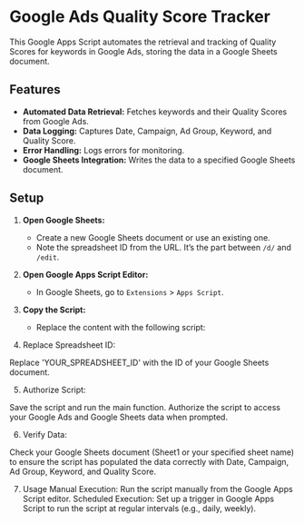 # Google Ads Quality Score Tracker

This Google Apps Script automates the retrieval and tracking of Quality Scores for keywords in Google Ads, storing the data in a Google Sheets document.

## Features

- **Automated Data Retrieval:** Fetches keywords and their Quality Scores from Google Ads.
- **Data Logging:** Captures Date, Campaign, Ad Group, Keyword, and Quality Score.
- **Error Handling:** Logs errors for monitoring.
- **Google Sheets Integration:** Writes the data to a specified Google Sheets document.

## Setup

1. **Open Google Sheets:**
   - Create a new Google Sheets document or use an existing one.
   - Note the spreadsheet ID from the URL. It’s the part between `/d/` and `/edit`.

2. **Open Google Apps Script Editor:**
   - In Google Sheets, go to `Extensions` > `Apps Script`.

3. **Copy the Script:**
   - Replace the content with the following script:

4. Replace Spreadsheet ID:

Replace 'YOUR_SPREADSHEET_ID' with the ID of your Google Sheets document.

5. Authorize Script:

Save the script and run the main function.
Authorize the script to access your Google Ads and Google Sheets data when prompted.

6. Verify Data:

Check your Google Sheets document (Sheet1 or your specified sheet name) to ensure the script has populated the data correctly with Date, Campaign, Ad Group, Keyword, and Quality Score.

7. Usage
Manual Execution: Run the script manually from the Google Apps Script editor.
Scheduled Execution: Set up a trigger in Google Apps Script to run the script at regular intervals (e.g., daily, weekly).
